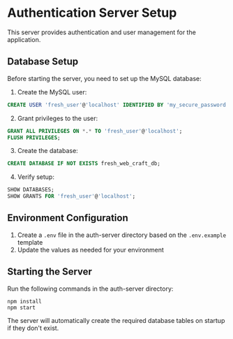 
# Authentication Server Setup

This server provides authentication and user management for the application.

## Database Setup

Before starting the server, you need to set up the MySQL database:

1. Create the MySQL user:
```sql
CREATE USER 'fresh_user'@'localhost' IDENTIFIED BY 'my_secure_password';
```

2. Grant privileges to the user:
```sql
GRANT ALL PRIVILEGES ON *.* TO 'fresh_user'@'localhost';
FLUSH PRIVILEGES;
```

3. Create the database:
```sql
CREATE DATABASE IF NOT EXISTS fresh_web_craft_db;
```

4. Verify setup:
```sql
SHOW DATABASES;
SHOW GRANTS FOR 'fresh_user'@'localhost';
```

## Environment Configuration

1. Create a `.env` file in the auth-server directory based on the `.env.example` template
2. Update the values as needed for your environment

## Starting the Server

Run the following commands in the auth-server directory:

```
npm install
npm start
```

The server will automatically create the required database tables on startup if they don't exist.

